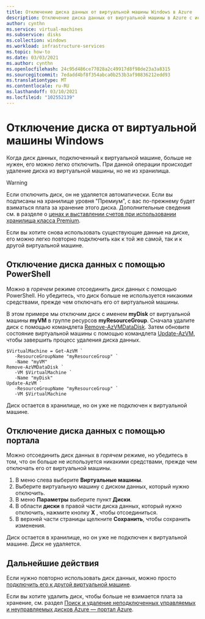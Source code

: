 ```yaml
---
title: Отключение диска данных от виртуальной машины Windows в Azure
description: Отключение диска данных от виртуальной машины в Azure c использованием модели развертывания Resource Manager.
author: cynthn
ms.service: virtual-machines
ms.subservice: disks
ms.collection: windows
ms.workload: infrastructure-services
ms.topic: how-to
ms.date: 03/03/2021
ms.author: cynthn
ms.openlocfilehash: 24c95d486ce77028a2c49917d8f98de23a3a8315
ms.sourcegitcommit: 7edadd4bf8f354abca0b253b3af98836212edd93
ms.translationtype: MT
ms.contentlocale: ru-RU
ms.lasthandoff: 03/10/2021
ms.locfileid: "102552139"
---
```

# <a name="how-to-detach-a-data-disk-from-a-windows-virtual-machine"></a>Отключение диска от виртуальной машины Windows

Когда диск данных, подключенный к виртуальной машине, больше не нужен, его можно легко отключить. При данной операции происходит удаление диска из виртуальной машины, но не из хранилища.

> [!WARNING]
> Если отключить диск, он не удаляется автоматически. Если вы подписаны на хранилище уровня "Премиум", с вас по-прежнему будет взиматься плата за хранение этого диска. Дополнительные сведения см. в разделе о [ценах и выставлении счетов при использовании хранилища класса Premium](../disks-types.md#billing).

Если вы хотите снова использовать существующие данные на диске, его можно легко повторно подключить как к той же самой, так и к другой виртуальной машине.

 

## <a name="detach-a-data-disk-using-powershell"></a>Отключение диска данных с помощью PowerShell

Можно в *горячем* режиме отсоединить диск данных с помощью PowerShell. Но убедитесь, что диск больше не используется никакими средствами, прежде чем отключать его от виртуальной машины.

В этом примере мы отключим диск с именем **myDisk** от виртуальной машины **myVM** в группе ресурсов **myResourceGroup**. Сначала удалите диск с помощью командлета [Remove-AzVMDataDisk](/powershell/module/az.compute/remove-azvmdatadisk). Затем обновите состояние виртуальной машины с помощью командлета [Update-AzVM](/powershell/module/az.compute/update-azvm), чтобы завершить процесс удаления диска данных.

```azurepowershell-interactive
$VirtualMachine = Get-AzVM `
   -ResourceGroupName "myResourceGroup" `
   -Name "myVM"
Remove-AzVMDataDisk `
   -VM $VirtualMachine `
   -Name "myDisk"
Update-AzVM `
   -ResourceGroupName "myResourceGroup" `
   -VM $VirtualMachine
```

Диск остается в хранилище, но он уже не подключен к виртуальной машине.

## <a name="detach-a-data-disk-using-the-portal"></a>Отключение диска данных с помощью портала

Можно отсоединить диск данных в *горячем* режиме, но убедитесь в том, что он больше не используется никакими средствами, прежде чем отключать его от виртуальной машины.

1. В меню слева выберите **Виртуальные машины**.
1. Выберите виртуальную машину с диском данных, который нужно отключить.
1. В меню **Параметры** выберите пункт **Диски**.
1. В области **диски** в правой части диска данных, который нужно отключить, нажмите кнопку **X** , чтобы отсоединиться.
1. В верхней части страницы щелкните **Сохранить**, чтобы сохранить изменения.

Диск остается в хранилище, но он уже не подключен к виртуальной машине. Диск не удаляется.

## <a name="next-steps"></a>Дальнейшие действия

Если нужно повторно использовать диск данных, можно просто [подключить его к другой виртуальной машине](attach-managed-disk-portal.md).

Если вы хотите удалить диск, чтобы больше не взимается плата за хранение, см. раздел [Поиск и удаление неподключенных управляемых и неуправляемых дисков Azure — портал Azure](../disks-find-unattached-portal.md).
